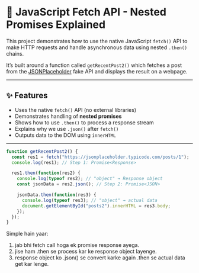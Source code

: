 # 📘 JavaScript Fetch API - Nested Promises Explained

This project demonstrates how to use the native JavaScript `fetch()` API to make HTTP requests and handle asynchronous data using nested `.then()` chains.

It’s built around a function called `getRecentPost2()` which fetches a post from the [JSONPlaceholder](https://jsonplaceholder.typicode.com/) fake API and displays the result on a webpage.

---

## ✨ Features

- Uses the native `fetch()` API (no external libraries)
- Demonstrates handling of **nested promises**
- Shows how to use `.then()` to process a response stream
- Explains why we use `.json()` after `fetch()`
- Outputs data to the DOM using `innerHTML`

---
```js
function getRecentPost2() {
  const res1 = fetch("https://jsonplaceholder.typicode.com/posts/1");
  console.log(res1); // Step 1: Promise<Response> 

  res1.then(function(res2) {
    console.log(typeof res2); // "object" → Response object
    const jsonData = res2.json(); // Step 2: Promise<JSON>

    jsonData.then(function(res3) {
      console.log(typeof res3); // "object" → actual data
      document.getElementById("posts2").innerHTML = res3.body;
    });
  });
}


```
Simple hain yaar: 
1. jab bhi fetch call hoga ek promise response ayega.
2. jise ham .then se process kar ke response object layenge.
3. response object ko .json() se convert karke again .then se actual data get kar lenge.